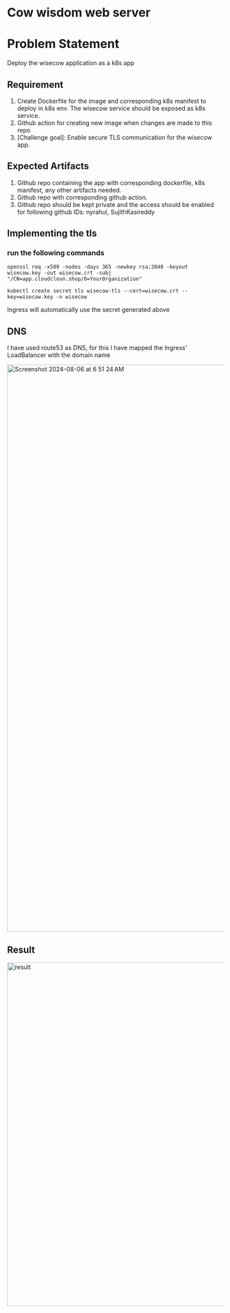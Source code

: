 # Cow wisdom web server

# Problem Statement
Deploy the wisecow application as a k8s app

## Requirement
1. Create Dockerfile for the image and corresponding k8s manifest to deploy in k8s env. The wisecow service should be exposed as k8s service.
2. Github action for creating new image when changes are made to this repo
3. [Challenge goal]: Enable secure TLS communication for the wisecow app.

## Expected Artifacts
1. Github repo containing the app with corresponding dockerfile, k8s manifest, any other artifacts needed.
2. Github repo with corresponding github action.
3. Github repo should be kept private and the access should be enabled for following github IDs: nyrahul, SujithKasireddy

## Implementing the tls
### run the following commands
```
openssl req -x509 -nodes -days 365 -newkey rsa:2048 -keyout wisecow.key -out wisecow.crt -subj "/CN=app.cloudcloun.shop/O=YourOrganization"
```
```
kubectl create secret tls wisecow-tls --cert=wisecow.crt --key=wisecow.key -n wisecow
```
Ingress will automatically use the secret generated above

## DNS
I have used route53 as DNS, for this I have mapped the Ingress' LoadBalancer with the domain name

<img width="1324" alt="Screenshot 2024-08-06 at 6 51 24 AM" src="https://github.com/user-attachments/assets/23bbede3-b585-4026-a3f9-f0bc4e02d734">

## Result
<img width="802" alt="result" src="https://github.com/user-attachments/assets/c60b396f-b522-4ed1-af24-28fe0dd76c2a">
